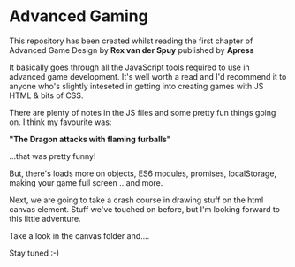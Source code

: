 # Advanced Gaming
This repository has been created
whilst reading the first chapter
of Advanced Game Design by
**Rex van der Spuy**
published by **Apress**

It basically goes through all the
JavaScript tools required to use
in advanced game development. It's
well worth a read and I'd recommend
it to anyone who's slightly
inteseted in getting into creating
games with JS HTML & bits of CSS.

There are plenty of notes in the
JS files and some pretty fun things
going on. I think my favourite was:

**"The Dragon attacks with flaming furballs"**

...that was pretty funny!

But, there's loads more on objects,
ES6 modules, promises, localStorage,
making your game full screen
...and more.

Next, we are going to take a crash course in drawing stuff on the
html canvas element. Stuff we've touched on before, but I'm looking
forward to this little adventure.

Take a look in the canvas folder and....

Stay tuned :-)
